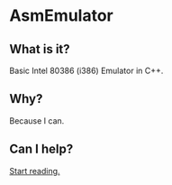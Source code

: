 # AsmEmulator
## What is it?
Basic Intel 80386 (i386) Emulator in C++.

## Why?
Because I can.

## Can I help?
[Start reading.](http://microsym.com/editor/assets/386intel.pdf)

